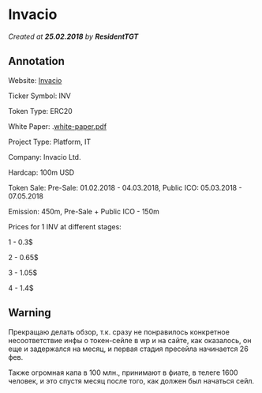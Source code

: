 
# Invacio

*Created at **25.02.2018** by **ResidentTGT***

## Annotation

Website: [Invacio](https://invest.invacio.com/)

Ticker Symbol: INV

Token Type: ERC20

White Paper: .[white-paper.pdf](https://invest.invacio.com/layouts/landing-content-media/2018/01/Final-White-paper.pdf)

Project Type: Platform, IT

Company: Invacio Ltd.

Hardcap: 100m USD

Token Sale: Pre-Sale: 01.02.2018 - 04.03.2018, Public ICO: 05.03.2018 - 07.05.2018

Emission: 450m, Pre-Sale + Public ICO - 150m

Prices for 1 INV at different stages: 

1 - 0.3$

2 - 0.65$

3 - 1.05$

4 - 1.4$

## Warning

Прекращаю делать обзор, т.к. сразу не понравилось конкретное несоответствие инфы о токен-сейле в wp и на сайте, как оказалось, он еще и задержался на месяц, и первая стадия пресейла начинается 26 фев. 

Также огромная капа в 100 млн., принимают в фиате, в телеге 1600 человек, и это спустя месяц после того, как должен был начаться сейл.


